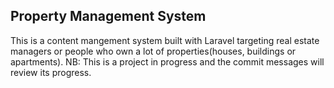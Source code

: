 
## Property Management System

This is a content mangement system built with Laravel targeting real estate managers or people who own a lot of properties(houses, buildings or apartments).
 NB: This is a project in progress and the commit messages will review its progress.


